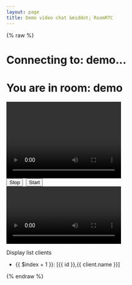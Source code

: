 ```yaml
---
layout: page
title: Demo video chat &middot; RoomRTC
---
```


<!-- load styles cdn -->
<link href="{{ site.baseurl }}/latest/style.css" rel="stylesheet" type="text/css" media="screen" />

{% raw %}
<div ng-app="demo" ng-controller="roomController">
    <h1 ng-if="!isConnected">Connecting to: <span ng-bind="room">demo</span>...</h1>
    <h1 ng-if="isConnected">You are in room: <span ng-bind="room">demo</span></h1>
    <video class="mirror" width="300" height="200" ng-src="{{localVideo}}" autoplay="true"></video>
    <div class="media-controls">
        <input type="button" value="Stop" ng-click="stop()">&nbsp;
        <input type="button" value="Start" ng-click="start()">
    </div>
    <div id="remotes">
        <div class="video" ng-repeat="(id, remoteVideo) in remoteVideos">
            <video id="{{id}}" ng-src="{{remoteVideo}}" autoplay="true"></video>
        </div>
    </div>
    <p>Display list clients</p>
    <ul>
        <li ng-repeat="(id, client) in clients">{{ $index + 1 }}: [{{ id }},{{ client.name }}]</li>
    </ul>
</div>
{% endraw %}

<script src="{{ site.baseurl }}/latest/roomrtc.bundle.js"></script>
<script src="{{ site.baseurl }}/latest/angular-v1.4.9.js"></script>
<script type="text/javascript">
    angular.module("demo", [])
        .controller("roomController", function ($scope, $timeout, $sce) {
            $scope.localVideo = null;
            $scope.remoteVideos = {};
            $scope.isConnected = false;

            var room = $scope.room = (location.search && location.search.split('?')[1]) || "demo";
            var roomrtc = new RoomRTC();

            roomrtc.initMediaSource()
                .then(stream => {
                    var streamUrl = roomrtc.getStreamAsUrl(stream);
                    $timeout(function () {
                        $scope.localVideo = $sce.trustAsResourceUrl(streamUrl);
                    });
                })
                .catch(err => {
                    console.error('Failed to get local stream', err);
                });

            roomrtc.on("connected", function (id) {
                console.log("connected connectionId: ", id);
            });

            roomrtc.on("readyToCall", function (id) {
                console.log("readyToCall, connectionId: ", id);
                roomrtc.joinRoom(room)
                    .then(roomData => {
                        console.log("joinRoom ok: ", roomData);
                        $timeout(function () {
                            $scope.isConnected = true;
                            $scope.clients = roomData.clients;
                        });
                        return roomData.clients;
                    })
                    .catch(err => {
                        console.error("joinRoom error: ", err);
                    });
            });

            roomrtc.on("videoAdded", function(pc, stream) {
                var pid = pc.id;
                console.log("Ohh, we have a new participant", pid);
                $timeout(function() {
                    var streamUrl = roomrtc.getStreamAsUrl(stream);
                    var trustUrl = $sce.trustAsResourceUrl(streamUrl);
                    $scope.remoteVideos[pid] = trustUrl;
                    $scope.clients[pid] = pc.resources;
                })
            });

            roomrtc.on("videoRemoved", function(pc) {
                var pid = pc.id;
                var url = $scope.remoteVideos[pid];
                roomrtc.revokeObjectURL(url);
                console.log("Ohh, a participant has gone", pid);
                $timeout(function() {
                    // remove url from remoteVideos
                    delete $scope.remoteVideos[pid];
                    delete $scope.clients[pid];
                })
            });

            /**
                * Setup control buttons
                * */
            $scope.stop = function () {
                $scope.localVideo = null;
                roomrtc.stop();
            }

            $scope.start = function () {
                roomrtc.initMediaSource().then(stream => {
                    var streamUrl = roomrtc.getStreamAsUrl(stream);
                    $timeout(function () {
                        $scope.localVideo = $sce.trustAsResourceUrl(streamUrl);
                    });
                });
            }
        });
</script>
